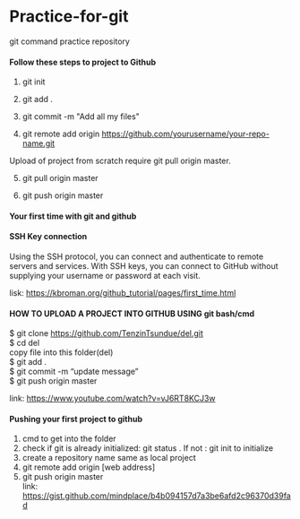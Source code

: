 # Practice-for-git
git command practice repository

#### Follow these steps to project to Github

1) git init

2) git add .

3) git commit -m "Add all my files"

4) git remote add origin https://github.com/yourusername/your-repo-name.git

Upload of project from scratch require git pull origin master.

5) git pull origin master

6) git push origin master

#### Your first time with git and github
#### SSH Key connection
Using the SSH protocol, you can connect and authenticate to remote servers and services. With SSH keys, you can connect to GitHub without supplying your username or password at each visit.<br>

lisk: https://kbroman.org/github_tutorial/pages/first_time.html

#### HOW TO UPLOAD A PROJECT INTO GITHUB USING git bash/cmd

$ git clone https://github.com/TenzinTsundue/del.git<br>
$ cd del<br>
copy file into this folder(del)<br>
$ git add .<br>
$ git commit -m “update message”<br>
$ git push origin master<br>

link: https://www.youtube.com/watch?v=vJ6RT8KCJ3w<br>

#### Pushing your first project to github
1. cmd to get into the folder<br>
2. check if git is already initialized: git status . If not : git init to initialize<br>
3. create a repository name same as local project<br>
4.  git remote add origin [web address]<br>
5.  git push origin master<br>
link: https://gist.github.com/mindplace/b4b094157d7a3be6afd2c96370d39fad
